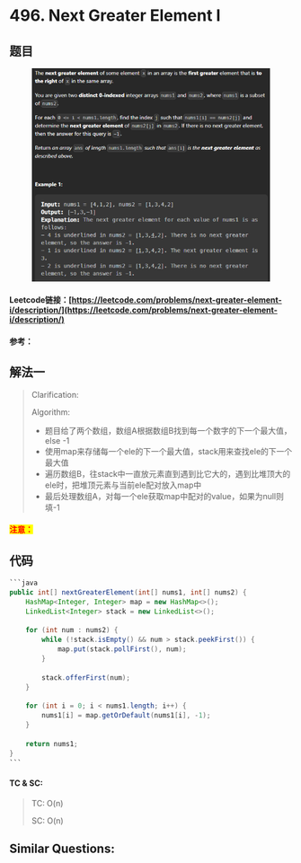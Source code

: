 # 496. Next Greater Element I

## 题目

<figure><img src="../../.gitbook/assets/image (8) (1) (1).png" alt=""><figcaption></figcaption></figure>

#### Leetcode链接：[https://leetcode.com/problems/next-greater-element-i/description/](https://leetcode.com/problems/next-greater-element-i/description/)

#### 参考：

## 解法一

> Clarification:&#x20;
>
> Algorithm:&#x20;
>
> * 题目给了两个数组，数组A根据数组B找到每一个数字的下一个最大值，else -1
> * 使用map来存储每一个ele的下一个最大值，stack用来查找ele的下一个最大值
> * 遍历数组B，往stack中一直放元素直到遇到比它大的，遇到比堆顶大的ele时，把堆顶元素与当前ele配对放入map中
> * 最后处理数组A，对每一个ele获取map中配对的value，如果为null则填-1

#### <mark style="color:red;">注意：</mark>

## 代码

````java
```java
public int[] nextGreaterElement(int[] nums1, int[] nums2) {
    HashMap<Integer, Integer> map = new HashMap<>();
    LinkedList<Integer> stack = new LinkedList<>();

    for (int num : nums2) {
        while (!stack.isEmpty() && num > stack.peekFirst()) {
            map.put(stack.pollFirst(), num);
        }

        stack.offerFirst(num);
    }

    for (int i = 0; i < nums1.length; i++) {
        nums1[i] = map.getOrDefault(nums1[i], -1);
    }

    return nums1;
}
```
````

#### TC & SC:&#x20;

> TC: O(n)
>
> SC: O(n)

## **Similar Questions:**&#x20;
